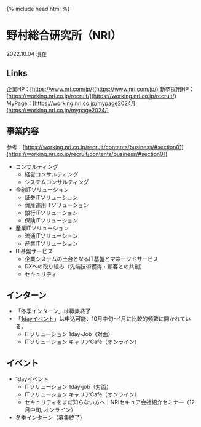 {% include head.html %}
# 野村総合研究所（NRI）
2022.10.04 現在

## Links
企業HP：[https://www.nri.com/jp/](https://www.nri.com/jp/)
新卒採用HP：[https://working.nri.co.jp/recruit/](https://working.nri.co.jp/recruit/)
MyPage：[https://working.nri.co.jp/mypage2024/](https://working.nri.co.jp/mypage2024/)

## 事業内容
参考：[https://working.nri.co.jp/recruit/contents/business/#section01](https://working.nri.co.jp/recruit/contents/business/#section01)
- コンサルティング
  - 経営コンサルティング
  - システムコンサルティング
- 金融ITソリューション
  - 証券ITソリューション
  - 資産運用ITソリューション
  - 銀行ITソリューション
  - 保険ITソリューション
- 産業ITソリューション
  - 流通ITソリューション
  - 産業ITソリューション
- IT基盤サービス
  - 企業システムの土台となるIT基盤とマネージドサービス
  - DXへの取り組み（先端技術獲得・顧客との共創）
  - セキュリティ

## インターン
- 「冬季インターン」は募集終了
- 「[1dayイベント](https://working.nri.co.jp/recruit/2024/contents/event/it/)」は申込可能．10月中旬〜1月に比較的頻繁に開かれている．
  - ITソリューション 1day-Job（対面）
  - ITソリューション キャリアCafe（オンライン）

## イベント
- 1dayイベント
  - ITソリューション 1day-job（対面）
  - ITソリューション キャリアCafe（オンライン）
  - セキュリティをまだ知らない方へ｜NRIセキュア会社紹介セミナ―（12月中旬, オンライン）
- 冬季インターン（募集終了）
